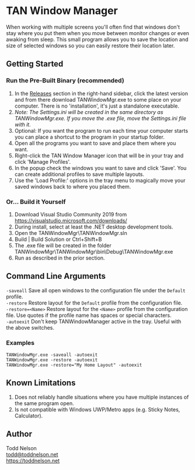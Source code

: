# TAN Window Manager

When working with multiple screens you'll often find that windows don't stay where you put them when you move between monitor changes or even awaking from sleep. This small program allows you to save the location and size of selected windows so you can easily restore their location later. 

## Getting Started

### Run the Pre-Built Binary (recommended)

1. In the [Releases](https://github.com/Todd1561/TANWindowMgr/releases) section in the right-hand sidebar, click the latest version and from there download TANWindowMgr.exe to some place on your computer. There is no 'installation', it's just a standalone executable.
2. *Note: The Settings.ini will be created in the same directory as TANWindowMgr.exe. If you move the .exe file, move the Settings.ini file with it.*
3. Optional: If you want the program to run each time your computer starts you can place a shortcut to the program in your startup folder.
4. Open all the programs you want to save and place them where you want.
5. Right-click the TAN Window Manager icon that will be in your tray and click 'Manage Profiles'. 
6. In the popup check the windows you want to save and click 'Save'. You can create additional profiles to save multiple layouts.  
7. Use the 'Load Profile:' options in the tray menu to magically move your saved windows back to where you placed them.

### Or... Build it Yourself

1. Download Visual Studio Community 2019 from 
   https://visualstudio.microsoft.com/downloads/
2. During install, select at least the .NET desktop development
   tools.
3. Open the TANWindowMgr\TANWindowMgr.sln
4. Build | Build Solution or Ctrl+Shift+B
5. The .exe file will be created in the folder
   TANWindowMgr\TANWindowMgr\bin\Debug\TANWindowMgr.exe
6. Run as described in the prior section.

## Command Line Arguments

`-saveall`   Save all open windows to the configuration file under the `Default` profile.  
`-restore`  Restore layout for the `Default` profile from the configuration file.  
`-restore=<Name>`  Restore layout for the `<Name>` profile from the configuration file.  Use quotes if the profile name has spaces or special characters.  
`-autoexit`  Don't keep TANWindowManager active in the tray. Useful with the above switches.

### Examples
`TANWindowMgr.exe -saveall -autoexit`  
`TANWindowMgr.exe -restore -autoexit`  
`TANWindowMgr.exe -restore="My Home Layout" -autoexit`

## Known Limitations
1. Does not reliably handle situations where you have multiple instances of the same program open.
2. Is not compatible with Windows UWP/Metro apps (e.g. Sticky Notes, Calculator).
## Author
Todd Nelson  
todd@toddnelson.net  
https://toddnelson.net
